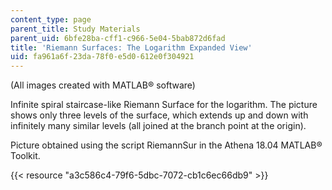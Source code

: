 ```yaml
---
content_type: page
parent_title: Study Materials
parent_uid: 6bfe28ba-cff1-c966-5e04-5bab872d6fad
title: 'Riemann Surfaces: The Logarithm Expanded View'
uid: fa961a6f-23da-78f0-e5d0-612e0f304921
---
```


(All images created with MATLAB® software)

Infinite spiral staircase-like Riemann Surface for the logarithm. The picture shows only three levels of the surface, which extends up and down with infinitely many similar levels (all joined at the branch point at the origin).

Picture obtained using the script RiemannSur in the Athena 18.04 MATLAB® Toolkit.

{{< resource "a3c586c4-79f6-5dbc-7072-cb1c6ec66db9" >}}